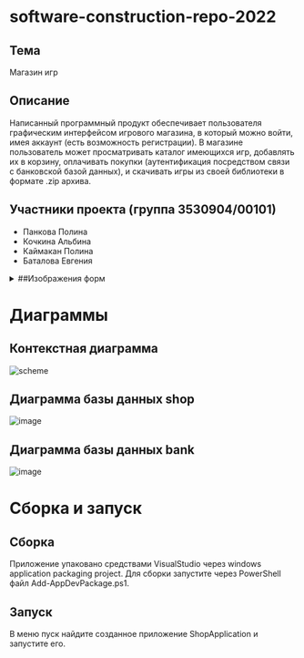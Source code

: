 # software-construction-repo-2022

## Тема
Магазин игр

## Описание 
Написанный программный продукт обеспечивает пользователя графическим интерфейсом игрового магазина, в который можно войти, имея аккаунт (есть возможность регистрации). В магазине пользователь может просматривать каталог имеющихся игр, добавлять их в корзину, оплачивать покупки (аутентификация посредством связи с банковской базой данных), и скачивать игры из своей библиотеки в формате .zip архива.

## Участники проекта (группа 3530904/00101)
- Панкова Полина
- Кочкина Альбина 
- Каймакан Полина
- Баталова Евгения

<details><summary>##Изображения форм</summary>

   <summary>1. Вход</summary>
   ![SharedScreenshot](https://user-images.githubusercontent.com/69691273/208925554-10b4c860-7ddf-45a9-a015-009b482131c2.jpg)
![SharedScreenshot1](https://user-images.githubusercontent.com/69691273/208925572-1cd57cc0-547b-458d-b58a-475a8f578422.jpg)
![SharedScreenshot2](https://user-images.githubusercontent.com/69691273/208925573-2e10c5ec-5216-4215-8700-c7b38e18b6ad.jpg)

   <summary>2. Магазин, библиотека</summary>

   <summary>3. Профиль, корзина</summary>
   <summary>4. Оплата</summary>

</details>

# Диаграммы
## Контекстная диаграмма
![scheme](https://user-images.githubusercontent.com/69691273/208886043-6b8da13c-895e-42f9-8a9d-7954191c6e5c.svg)
## Диаграмма базы данных shop
![image](https://user-images.githubusercontent.com/69691273/208887869-354b5344-583b-4492-a6d0-df98a7a2b141.png)
## Диаграмма базы данных bank
![image](https://user-images.githubusercontent.com/69691273/208887485-0fec9da0-9baa-43aa-87ad-efef9efcd55d.png)

# Сборка и запуск
## Сборка
Приложение упаковано средствами VisualStudio через windows application packaging project. Для сборки запустите через PowerShell файл Add-AppDevPackage.ps1. 

## Запуск
В меню пуск найдите созданное приложение ShopApplication и запустите его.
